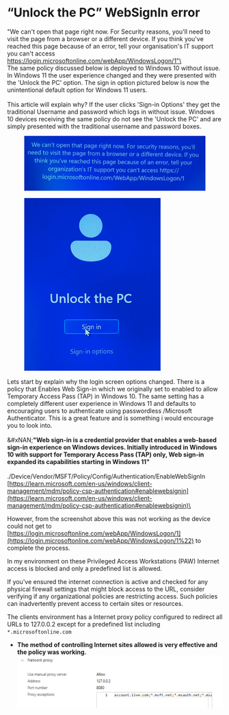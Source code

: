 # “Unlock the PC” WebSignIn error

"We can't open that page right now. For Security reasons, you'll need to visit the page from a browser or a different device. If you think you've reached this page because of an error, tell your organisation's IT support you can't access https://login.microsoftonline.com/webApp/WindowsLogon/1"\
\
The same policy discussed below is deployed to Windows 10 without issue. In Windows 11 the user experience changed and they were presented with the 'Unlock the PC' option. The sign in option pictured below is now the unintentional default option for Windows 11 users. \
\
This article will explain why? If the user clicks 'Sign-in Options' they get the traditional Username and password which logs in without issue. Windows 10 devices receiving the same policy do not see the 'Unlock the PC' and are simply presented with the traditional username and password boxes.

<figure><img src="../.gitbook/assets/image (5).png" alt=""><figcaption></figcaption></figure>

<figure><img src="../.gitbook/assets/image (4).png" alt=""><figcaption></figcaption></figure>

Lets start by explain why the login screen options changed. There is a policy that Enables Web Sign-in which we originally set to enabled to allow Temporary Access Pass (TAP) in Windows 10.  The same setting has a completely different user experience in Windows 11 and defaults to encouraging users to authenticate using passwordless /Microsoft Authenticator. This is a great feature and is something i would encourage you to look into.\
\
&#xNAN;**"Web sign-in is a credential provider that enables a web-based sign-in experience on Windows devices. Initially introduced in Windows 10 with support for Temporary Access Pass (TAP) only, Web sign-in expanded its capabilities starting in Windows 11"**\
\
./Device/Vendor/MSFT/Policy/Config/Authentication/EnableWebSignIn\
[https://learn.microsoft.com/en-us/windows/client-management/mdm/policy-csp-authentication#enablewebsignin](https://learn.microsoft.com/en-us/windows/client-management/mdm/policy-csp-authentication#enablewebsignin)\


However, from the screenshot above this was not working as the device could not get to [https://login.microsoftonline.com/webApp/WindowsLogon/1](https://login.microsoftonline.com/webApp/WindowsLogon/1%22) to complete the process.

In my environment on these Privileged Access Workstations (PAW) Internet access is blocked and only a predefined list is allowed.

If you've ensured the internet connection is active and checked for any physical firewall settings that might block access to the URL, consider verifying if any organizational policies are restricting access. Such policies can inadvertently prevent access to certain sites or resources. \
&#x20;

The clients environment has a Internet proxy policy configured to redirect all URLs to 127.0.0.2 except for a predefined list including `*.microsoftonline.com`

* **The method of controlling Internet sites allowed is very effective and the policy was working.**\
  ![](<../.gitbook/assets/image (6).png>)
